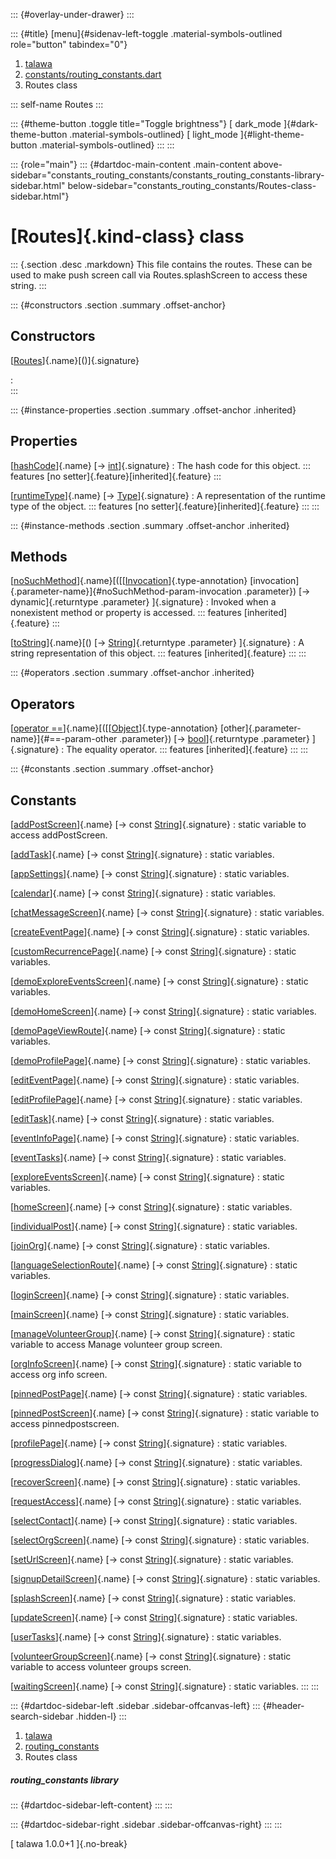 ::: {#overlay-under-drawer}
:::

::: {#title}
[menu]{#sidenav-left-toggle .material-symbols-outlined role="button"
tabindex="0"}

1.  [talawa](../index.html)
2.  [constants/routing_constants.dart](../constants_routing_constants/)
3.  Routes class

::: self-name
Routes
:::

::: {#theme-button .toggle title="Toggle brightness"}
[ dark_mode ]{#dark-theme-button .material-symbols-outlined} [
light_mode ]{#light-theme-button .material-symbols-outlined}
:::
:::

::: {role="main"}
::: {#dartdoc-main-content .main-content above-sidebar="constants_routing_constants/constants_routing_constants-library-sidebar.html" below-sidebar="constants_routing_constants/Routes-class-sidebar.html"}
<div>

# [Routes]{.kind-class} class

</div>

::: {.section .desc .markdown}
This file contains the routes. These can be used to make push screen
call via Routes.splashScreen to access these string.
:::

::: {#constructors .section .summary .offset-anchor}
## Constructors

[[Routes](../constants_routing_constants/Routes/Routes.html)]{.name}[()]{.signature}

:   
:::

::: {#instance-properties .section .summary .offset-anchor .inherited}
## Properties

[[hashCode](https://api.flutter.dev/flutter/dart-core/Object/hashCode.html)]{.name} [→ [int](https://api.flutter.dev/flutter/dart-core/int-class.html)]{.signature}
:   The hash code for this object.
    ::: features
    [no setter]{.feature}[inherited]{.feature}
    :::

[[runtimeType](https://api.flutter.dev/flutter/dart-core/Object/runtimeType.html)]{.name} [→ [Type](https://api.flutter.dev/flutter/dart-core/Type-class.html)]{.signature}
:   A representation of the runtime type of the object.
    ::: features
    [no setter]{.feature}[inherited]{.feature}
    :::
:::

::: {#instance-methods .section .summary .offset-anchor .inherited}
## Methods

[[noSuchMethod](https://api.flutter.dev/flutter/dart-core/Object/noSuchMethod.html)]{.name}[([[[Invocation](https://api.flutter.dev/flutter/dart-core/Invocation-class.html)]{.type-annotation} [invocation]{.parameter-name}]{#noSuchMethod-param-invocation .parameter}) [→ dynamic]{.returntype .parameter} ]{.signature}
:   Invoked when a nonexistent method or property is accessed.
    ::: features
    [inherited]{.feature}
    :::

[[toString](https://api.flutter.dev/flutter/dart-core/Object/toString.html)]{.name}[() [→ [String](https://api.flutter.dev/flutter/dart-core/String-class.html)]{.returntype .parameter} ]{.signature}
:   A string representation of this object.
    ::: features
    [inherited]{.feature}
    :::
:::

::: {#operators .section .summary .offset-anchor .inherited}
## Operators

[[operator ==](https://api.flutter.dev/flutter/dart-core/Object/operator_equals.html)]{.name}[([[[Object](https://api.flutter.dev/flutter/dart-core/Object-class.html)]{.type-annotation} [other]{.parameter-name}]{#==-param-other .parameter}) [→ [bool](https://api.flutter.dev/flutter/dart-core/bool-class.html)]{.returntype .parameter} ]{.signature}
:   The equality operator.
    ::: features
    [inherited]{.feature}
    :::
:::

::: {#constants .section .summary .offset-anchor}
## Constants

[[addPostScreen](../constants_routing_constants/Routes/addPostScreen-constant.html)]{.name} [→ const [String](https://api.flutter.dev/flutter/dart-core/String-class.html)]{.signature}
:   static variable to access addPostScreen.

[[addTask](../constants_routing_constants/Routes/addTask-constant.html)]{.name} [→ const [String](https://api.flutter.dev/flutter/dart-core/String-class.html)]{.signature}
:   static variables.

[[appSettings](../constants_routing_constants/Routes/appSettings-constant.html)]{.name} [→ const [String](https://api.flutter.dev/flutter/dart-core/String-class.html)]{.signature}
:   static variables.

[[calendar](../constants_routing_constants/Routes/calendar-constant.html)]{.name} [→ const [String](https://api.flutter.dev/flutter/dart-core/String-class.html)]{.signature}
:   static variables.

[[chatMessageScreen](../constants_routing_constants/Routes/chatMessageScreen-constant.html)]{.name} [→ const [String](https://api.flutter.dev/flutter/dart-core/String-class.html)]{.signature}
:   static variables.

[[createEventPage](../constants_routing_constants/Routes/createEventPage-constant.html)]{.name} [→ const [String](https://api.flutter.dev/flutter/dart-core/String-class.html)]{.signature}
:   static variables.

[[customRecurrencePage](../constants_routing_constants/Routes/customRecurrencePage-constant.html)]{.name} [→ const [String](https://api.flutter.dev/flutter/dart-core/String-class.html)]{.signature}
:   static variables.

[[demoExploreEventsScreen](../constants_routing_constants/Routes/demoExploreEventsScreen-constant.html)]{.name} [→ const [String](https://api.flutter.dev/flutter/dart-core/String-class.html)]{.signature}
:   static variables.

[[demoHomeScreen](../constants_routing_constants/Routes/demoHomeScreen-constant.html)]{.name} [→ const [String](https://api.flutter.dev/flutter/dart-core/String-class.html)]{.signature}
:   static variables.

[[demoPageViewRoute](../constants_routing_constants/Routes/demoPageViewRoute-constant.html)]{.name} [→ const [String](https://api.flutter.dev/flutter/dart-core/String-class.html)]{.signature}
:   static variables.

[[demoProfilePage](../constants_routing_constants/Routes/demoProfilePage-constant.html)]{.name} [→ const [String](https://api.flutter.dev/flutter/dart-core/String-class.html)]{.signature}
:   static variables.

[[editEventPage](../constants_routing_constants/Routes/editEventPage-constant.html)]{.name} [→ const [String](https://api.flutter.dev/flutter/dart-core/String-class.html)]{.signature}
:   static variables.

[[editProfilePage](../constants_routing_constants/Routes/editProfilePage-constant.html)]{.name} [→ const [String](https://api.flutter.dev/flutter/dart-core/String-class.html)]{.signature}
:   static variables.

[[editTask](../constants_routing_constants/Routes/editTask-constant.html)]{.name} [→ const [String](https://api.flutter.dev/flutter/dart-core/String-class.html)]{.signature}
:   static variables.

[[eventInfoPage](../constants_routing_constants/Routes/eventInfoPage-constant.html)]{.name} [→ const [String](https://api.flutter.dev/flutter/dart-core/String-class.html)]{.signature}
:   static variables.

[[eventTasks](../constants_routing_constants/Routes/eventTasks-constant.html)]{.name} [→ const [String](https://api.flutter.dev/flutter/dart-core/String-class.html)]{.signature}
:   static variables.

[[exploreEventsScreen](../constants_routing_constants/Routes/exploreEventsScreen-constant.html)]{.name} [→ const [String](https://api.flutter.dev/flutter/dart-core/String-class.html)]{.signature}
:   static variables.

[[homeScreen](../constants_routing_constants/Routes/homeScreen-constant.html)]{.name} [→ const [String](https://api.flutter.dev/flutter/dart-core/String-class.html)]{.signature}
:   static variables.

[[individualPost](../constants_routing_constants/Routes/individualPost-constant.html)]{.name} [→ const [String](https://api.flutter.dev/flutter/dart-core/String-class.html)]{.signature}
:   static variables.

[[joinOrg](../constants_routing_constants/Routes/joinOrg-constant.html)]{.name} [→ const [String](https://api.flutter.dev/flutter/dart-core/String-class.html)]{.signature}
:   static variables.

[[languageSelectionRoute](../constants_routing_constants/Routes/languageSelectionRoute-constant.html)]{.name} [→ const [String](https://api.flutter.dev/flutter/dart-core/String-class.html)]{.signature}
:   static variables.

[[loginScreen](../constants_routing_constants/Routes/loginScreen-constant.html)]{.name} [→ const [String](https://api.flutter.dev/flutter/dart-core/String-class.html)]{.signature}
:   static variables.

[[mainScreen](../constants_routing_constants/Routes/mainScreen-constant.html)]{.name} [→ const [String](https://api.flutter.dev/flutter/dart-core/String-class.html)]{.signature}
:   static variables.

[[manageVolunteerGroup](../constants_routing_constants/Routes/manageVolunteerGroup-constant.html)]{.name} [→ const [String](https://api.flutter.dev/flutter/dart-core/String-class.html)]{.signature}
:   static variable to access Manage volunteer group screen.

[[orgInfoScreen](../constants_routing_constants/Routes/orgInfoScreen-constant.html)]{.name} [→ const [String](https://api.flutter.dev/flutter/dart-core/String-class.html)]{.signature}
:   static variable to access org info screen.

[[pinnedPostPage](../constants_routing_constants/Routes/pinnedPostPage-constant.html)]{.name} [→ const [String](https://api.flutter.dev/flutter/dart-core/String-class.html)]{.signature}
:   static variables.

[[pinnedPostScreen](../constants_routing_constants/Routes/pinnedPostScreen-constant.html)]{.name} [→ const [String](https://api.flutter.dev/flutter/dart-core/String-class.html)]{.signature}
:   static variable to access pinnedpostscreen.

[[profilePage](../constants_routing_constants/Routes/profilePage-constant.html)]{.name} [→ const [String](https://api.flutter.dev/flutter/dart-core/String-class.html)]{.signature}
:   static variables.

[[progressDialog](../constants_routing_constants/Routes/progressDialog-constant.html)]{.name} [→ const [String](https://api.flutter.dev/flutter/dart-core/String-class.html)]{.signature}
:   static variables.

[[recoverScreen](../constants_routing_constants/Routes/recoverScreen-constant.html)]{.name} [→ const [String](https://api.flutter.dev/flutter/dart-core/String-class.html)]{.signature}
:   static variables.

[[requestAccess](../constants_routing_constants/Routes/requestAccess-constant.html)]{.name} [→ const [String](https://api.flutter.dev/flutter/dart-core/String-class.html)]{.signature}
:   static variables.

[[selectContact](../constants_routing_constants/Routes/selectContact-constant.html)]{.name} [→ const [String](https://api.flutter.dev/flutter/dart-core/String-class.html)]{.signature}
:   static variables.

[[selectOrgScreen](../constants_routing_constants/Routes/selectOrgScreen-constant.html)]{.name} [→ const [String](https://api.flutter.dev/flutter/dart-core/String-class.html)]{.signature}
:   static variables.

[[setUrlScreen](../constants_routing_constants/Routes/setUrlScreen-constant.html)]{.name} [→ const [String](https://api.flutter.dev/flutter/dart-core/String-class.html)]{.signature}
:   static variables.

[[signupDetailScreen](../constants_routing_constants/Routes/signupDetailScreen-constant.html)]{.name} [→ const [String](https://api.flutter.dev/flutter/dart-core/String-class.html)]{.signature}
:   static variables.

[[splashScreen](../constants_routing_constants/Routes/splashScreen-constant.html)]{.name} [→ const [String](https://api.flutter.dev/flutter/dart-core/String-class.html)]{.signature}
:   static variables.

[[updateScreen](../constants_routing_constants/Routes/updateScreen-constant.html)]{.name} [→ const [String](https://api.flutter.dev/flutter/dart-core/String-class.html)]{.signature}
:   static variables.

[[userTasks](../constants_routing_constants/Routes/userTasks-constant.html)]{.name} [→ const [String](https://api.flutter.dev/flutter/dart-core/String-class.html)]{.signature}
:   static variables.

[[volunteerGroupScreen](../constants_routing_constants/Routes/volunteerGroupScreen-constant.html)]{.name} [→ const [String](https://api.flutter.dev/flutter/dart-core/String-class.html)]{.signature}
:   static variable to access volunteer groups screen.

[[waitingScreen](../constants_routing_constants/Routes/waitingScreen-constant.html)]{.name} [→ const [String](https://api.flutter.dev/flutter/dart-core/String-class.html)]{.signature}
:   static variables.
:::
:::

::: {#dartdoc-sidebar-left .sidebar .sidebar-offcanvas-left}
::: {#header-search-sidebar .hidden-l}
:::

1.  [talawa](../index.html)
2.  [routing_constants](../constants_routing_constants/)
3.  Routes class

##### routing_constants library

::: {#dartdoc-sidebar-left-content}
:::
:::

::: {#dartdoc-sidebar-right .sidebar .sidebar-offcanvas-right}
:::
:::

[ talawa 1.0.0+1 ]{.no-break}
